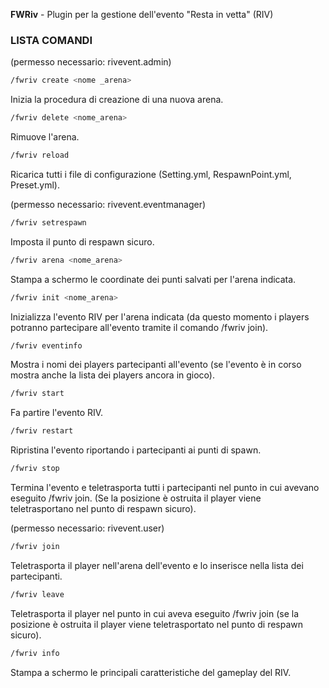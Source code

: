 **FWRiv** - Plugin per la gestione dell'evento "Resta in vetta" (RIV)

### LISTA COMANDI

(permesso necessario: rivevent.admin)
```sh
/fwriv create <nome _arena>
```
Inizia la procedura di creazione di una nuova arena.
```sh
/fwriv delete <nome_arena>
```
Rimuove l'arena.
```sh
/fwriv reload
```
Ricarica tutti i file di configurazione (Setting.yml, RespawnPoint.yml, Preset.yml).

(permesso necessario: rivevent.eventmanager)

```sh
/fwriv setrespawn
```
Imposta il punto di respawn sicuro.
```sh
/fwriv arena <nome_arena>
```
Stampa a schermo le coordinate dei punti salvati per l'arena indicata.
```sh
/fwriv init <nome_arena>
```
Inizializza l'evento RIV per l'arena indicata (da questo momento i players potranno partecipare all'evento tramite il comando /fwriv join).
```sh
/fwriv eventinfo
```
Mostra i nomi dei players partecipanti all'evento (se l'evento è in corso mostra anche la lista dei players ancora in gioco).
```sh
/fwriv start
```
Fa partire l'evento RIV.
```sh
/fwriv restart
```
Ripristina l'evento riportando i partecipanti ai punti di spawn.
```sh
/fwriv stop
```
Termina l'evento e teletrasporta tutti i partecipanti nel punto in cui avevano eseguito /fwriv join. (Se la posizione è ostruita il player viene teletrasportano nel punto di respawn sicuro).

(permesso necessario: rivevent.user)

```sh
/fwriv join
```
Teletrasporta il player nell'arena dell'evento e lo inserisce nella lista dei partecipanti.
```sh
/fwriv leave
```
Teletrasporta il player nel punto in cui aveva eseguito /fwriv join (se la posizione è ostruita il player viene teletrasportato nel punto di respawn sicuro).
```sh
/fwriv info
```
Stampa a schermo le principali caratteristiche del gameplay del RIV.





